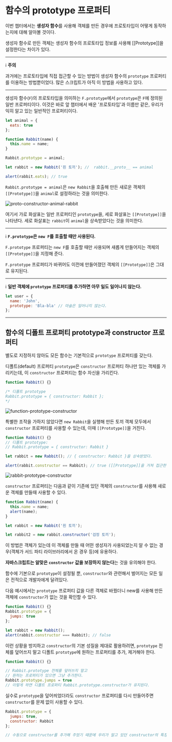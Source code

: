 # 함수의 prototype 프로퍼티
이번 챕터에서는 **생성자 함수**를 사용해 객체를 만든 경우에 프로토타입이 어떻게 동작하는지에 대해 알아볼 것이다.

생성자 함수로 만든 객체는 생성자 함수의 프로토타입 정보를 사용해 [[Prototype]]을 설정한다는 차이가 있다.

---
:information_source: **주의**

과거에는 프로토타입에 직접 접근할 수 있는 방법이 생성자 함수의 `prototype` 프로퍼티를 이용하는 방법뿐이었다. 많은 스크립트가 아직 이 방법을 사용하고 있다.

---
생성자 함수(`F`)의 프로토타입을 의미하는 `F.prototype`에서 `prototype`은 `F`에 정의된 일반 프로퍼티이다. 이것은 바로 앞 챕터에서 배운 '프로토타입'과 이름만 같은, 우리가 익히 알고 있는 일반적인 프로퍼티이다.
```js
let animal = {
  eats: true
};

function Rabbit(name) {
  this.name = name;
}

Rabbit.prototype = animal;

let rabbit = new Rabbit('흰 토끼'); //  rabbit.__proto__ == animal

alert(rabbit.eats); // true
```
`Rabbit.prototype = animal`은 `new Rabbit`을 호출해 만든 새로운 객체의 `[[Prototype]]`을 `animal`로 설정하라는 것을 의미한다.

![proto-constructor-animal-rabbit](https://user-images.githubusercontent.com/95019875/166429102-8bad2808-6d63-481c-8d3e-fe0ff2328320.svg)

여기서 가로 화살표는 일반 프로퍼티인 `prototype`을, 세로 화살표는 `[[Prototype]]`을 나타낸다. 세로 화살표는 `rabbit`이 `animal`을 상속받았다는 것을 의미한다.

---
:information_source: **`F.prototype`은 `new F`를 호출할 때만 사용된다.**

`F.prototype` 프로퍼티는 `new F`를 호출할 때만 사용되며 새롭게 만들어지는 객체의 `[[Prototype]]`을 지정해 준다.

`F.prototype` 프로퍼티가 바뀌어도 이전에 만들어졌던 객체의 `[[Prototype]]`은 그대로 유지된다.

---
:information_source: **일반 객체에 `prototype` 프로퍼티를 추가하면 아무 일도 일어나지 않는다.**

```js
let user = {
  name: 'John',
  prototype: 'Bla-bla' // 마술은 일어나지 않는다.
};
```
---

## 함수의 디폴트 프로퍼티 prototype과 constructor 프로퍼티
별도로 지정하지 않아도 모든 함수는 기본적으로 `prototype` 프로퍼티를 갖는다.

디폴트(default) 프로퍼티 `prototype`은 `constructor` 프로퍼티 하나만 있는 객체를 가리키는데, 이 `constructor` 프로퍼티는 함수 자신을 가리킨다.
```js
function Rabbit() {}

/* 디폴트 prototype
Rabbit.prototype = { constructor: Rabbit };
*/
```

![function-prototype-constructor](https://user-images.githubusercontent.com/95019875/166429118-665abb78-435c-42d9-944c-bafad438c5a2.svg)

특별한 조작을 가하지 않았다면 `new Rabbit`을 실행해 만든 토끼 객체 모두에서 `constructor` 프로퍼티를 사용할 수 있는데, 이때 `[[Prototype]]`을 거친다.
```js
function Rabbit() {}
// 디폴트 prototype:
// Rabbit.prototype = { constructor: Rabbit }

let rabbit = new Rabbit(); // { constructor: Rabbit }을 상속받았다.

alert(rabbit.constructor == Rabbit); // true ([[Prototype]]을 거쳐 접근한다)
```

![rabbit-prototype-constructor](https://user-images.githubusercontent.com/95019875/166429150-6c3ce28d-a191-4b83-ad18-1f2ac19a6fbc.svg)

`constructor` 프로퍼티는 다음과 같이 기존에 있던 객체의 `constructor`를 사용해 새로운 객체를 만들때 사용할 수 있다.
```js
function Rabbit(name) {
  this.name = name;
  alert(name);
}

let rabbit = new Rabbit('흰 토끼');

let rabbit2 = new rabbit.constructor('검정 토끼');
```
이 방법은 객체가 있는데 이 객체를 만들 때 어떤 생성자가 사용되었는지 알 수 없는 경우(객체가 서드 파티 라이브러리에서 온 경우 등)에 유용하다.

**자바스크립트는 알맞은  `constructor`  값을 보장하지 않는다**는 것을 유의해야 한다.

함수에 기본으로 `prototype`이 설정될 뿐, `constructor`와 관련해서 벌어지는 모든 일은 전적으로 개발자에게 달려있다.

다음 예시에서는 `prototype` 프로퍼티 값을 다른 객체로 바꿨더니 new를 사용해 만든 객체에 `constructor`가 없는 것을 확인할 수 있다.
```js
function Rabbit() {}
Rabbit.prototype = {
  jumps: true
};

let rabbit = new Rabbit();
alert(rabbit.constructor === Rabbit); // false
```
이런 상황을 방지하고 `constructor`의 기본 성질을 제대로 활용하려면, `prototype` 전체를 덮어쓰지 말고 디폴트 `prototype`에 원하는 프로퍼티를 추가, 제거해야 한다.
```js
function Rabbit() {}

// Rabbit.prototype 전체를 덮어쓰지 말고
// 원하는 프로퍼티가 있으면 그냥 추가한다.
Rabbit.prototype.jumps = true
// 이렇게 하면 디폴트 프로퍼티 Rabbit.prototype.constructor가 유지된다.
```
실수로 `prototype`을 덮어씌었더라도 `constructor` 프로퍼티를 다시 만들어주면 `constructor`를 문제 없이 사용할 수 있다.
```js
Rabbit.prototype = {
  jumps: true,
  constructor: Rabbit
};

// 수동으로 constructor를 추가해 주었기 때문에 우리가 알고 있던 constructor의 특징을 그대로 사용할 수 있다.
```
